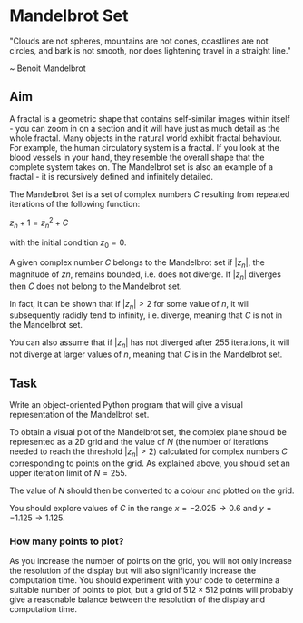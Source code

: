 # Mandelbrot Set

"Clouds are not spheres, mountains are not cones, coastlines are not circles, and bark is not smooth, nor does lightening travel in a straight line."

~ Benoit Mandelbrot
## Aim

A fractal is a geometric shape that contains self-similar images within itself - you can zoom in on a section and it will have just as much detail as the whole fractal. Many objects in the natural world exhibit fractal behaviour. For example, the human circulatory system is a fractal. If you look at the blood vessels in your hand, they resemble the overall shape that the complete system takes on. The Mandelbrot set is also an example of a fractal - it is recursively defined and infinitely detailed.

The Mandelbrot Set is a set of complex numbers $C$ resulting from repeated iterations of the following function:

$z_n+1=z^2_n+C$

with the initial condition $z_0=0$.

A given complex number $C$ belongs to the Mandelbrot set if $|z_n|$, the magnitude of $zn$, remains bounded, i.e. does not diverge. If $|z_n|$ diverges then $C$ does not belong to the Mandelbrot set.

In fact, it can be shown that if $|z_n|>2$ for some value of $n$, it will subsequently radidly tend to infinity, i.e. diverge, meaning that $C$ is not in the Mandelbrot set.

You can also assume that if $|z_n|$ has not diverged after $255$ iterations, it will not diverge at larger values of $n$, meaning that $C$ is in the Mandelbrot set.

## Task

Write an object-oriented Python program that will give a visual representation of the Mandelbrot set.

To obtain a visual plot of the Mandelbrot set, the complex plane should be represented as a 2D grid and the value of $N$ (the number of iterations needed to reach the threshold $|z_n|>2$) calculated for complex numbers $C$ corresponding to points on the grid. As explained above, you should set an upper iteration limit of $N=255$.

The value of $N$ should then be converted to a colour and plotted on the grid.

You should explore values of $C$ in the range $x={-2.025 → 0.6}$ and $y={-1.125 → 1.125}$.
 
### How many points to plot?

As you increase the number of points on the grid, you will not only increase the resolution of the display but will also significantly increase the computation time. You should experiment with your code to determine a suitable number of points to plot, but a grid of $512×512$ points will probably give a reasonable balance between the resolution of the display and computation time.